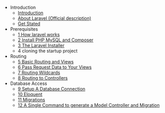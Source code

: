 <!-- docs/_sidebar.md -->

- Introduction
    - [Introduction](/README.md)
    - [About Laravel (Official description)](/laravel_official_readme.md)
    - [Get Stated](/get_started.md)
- Prerequisites
    - [1 How laravel works](prerequisites/1-how-laravel-works.md)
    - [2 Install PHP MySQL and Composer](prerequisites/2-install-php-mysql-and-composer)
    - [3 The Laravel Installer](prerequisites/3-the-laravel-Installer.md)
    - 4 cloning the startup project
- Routing
    - [5 Basic Routing and Views](routing/5-basic-routing-and-views.md)
    - [6 Pass Request Data to Your Views](routing/6-pass-request-data-to-your-views.md)
    - [7 Routing Wildcards](routing/7-routing-wildcards.md)
    - [8 Routing to Controllers](routing/8-routing-to-controllers.md)
- Database Access
    - [9 Setup A Database Connection](database_access/9-setup-a-database-connection.md)
    - [10 Eloquent](database_access/10-eloquent.md)
    - [11 Migrations](database_access/11-migrations.md)
    - [12 A Single Command to generate a Model Controller and Migration](database_access/12-generate-a-model-controller-and-migration-in-a-single-command.md)
